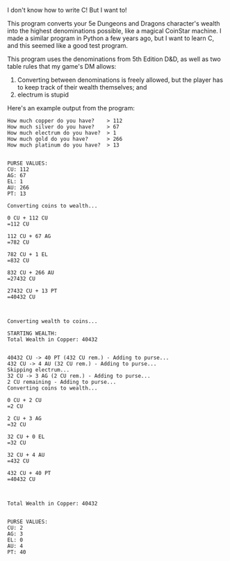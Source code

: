 I don't know how to write C! But I want to!

This program converts your 5e Dungeons and Dragons character's wealth into the highest denominations possible, like a magical CoinStar machine. I made a similar program in Python a few years ago, but I want to learn C, and this seemed like a good test program.

This program uses the denominations from 5th Edition D&D, as well as two table rules that my game's DM allows:
1) Converting between denominations is freely allowed, but the player has to keep track of their wealth themselves; and
2) electrum is stupid

Here's an example output from the program:

```
How much copper do you have?    > 112
How much silver do you have?    > 67
How much electrum do you have?  > 1
How much gold do you have?      > 266
How much platinum do you have?  > 13


PURSE VALUES:
CU: 112
AG: 67
EL: 1
AU: 266
PT: 13

Converting coins to wealth...

0 CU + 112 CU
=112 CU

112 CU + 67 AG
=782 CU

782 CU + 1 EL
=832 CU

832 CU + 266 AU
=27432 CU

27432 CU + 13 PT
=40432 CU



Converting wealth to coins...

STARTING WEALTH:
Total Wealth in Copper: 40432


40432 CU -> 40 PT (432 CU rem.) - Adding to purse...
432 CU -> 4 AU (32 CU rem.) - Adding to purse...
Skipping electrum...
32 CU -> 3 AG (2 CU rem.) - Adding to purse...
2 CU remaining - Adding to purse...
Converting coins to wealth...

0 CU + 2 CU
=2 CU

2 CU + 3 AG
=32 CU

32 CU + 0 EL
=32 CU

32 CU + 4 AU
=432 CU

432 CU + 40 PT
=40432 CU



Total Wealth in Copper: 40432


PURSE VALUES:
CU: 2
AG: 3
EL: 0
AU: 4
PT: 40
```
